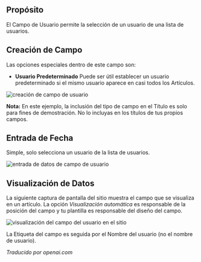 <!-- Filename: J3.x:Adding_custom_fields/User_Field / Display title: Campo de Usuario -->

## Propósito

El Campo de Usuario permite la selección de un usuario de una lista de usuarios.

## Creación de Campo

Las opciones especiales dentro de este campo son:

- **Usuario Predeterminado** Puede ser útil establecer un usuario predeterminado si el mismo usuario aparece en casi todos los Artículos.

![creación de campo de usuario](../../../en/images/fields/fields-user-edit.png)

**Nota:** En este ejemplo, la inclusión del tipo de campo en el Título es solo para fines de demostración. No lo incluyas en los títulos de tus propios campos.

## Entrada de Fecha

Simple, solo selecciona un usuario de la lista de usuarios.

![entrada de datos de campo de usuario](../../../en/images/fields/fields-user-data-entry.png)

## Visualización de Datos

La siguiente captura de pantalla del sitio muestra el campo que se visualiza en un artículo. La opción *Visualización automática* es responsable de la posición del campo y tu plantilla es responsable del diseño del campo.

![visualización del campo del usuario en el sitio](../../../en/images/fields/fields-user-site.png)

La Etiqueta del campo es seguida por el Nombre del usuario (no el nombre de usuario).

*Traducido por openai.com*

